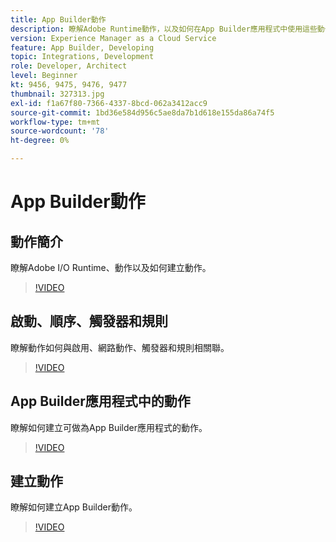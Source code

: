 ```yaml
---
title: App Builder動作
description: 瞭解Adobe Runtime動作，以及如何在App Builder應用程式中使用這些動作。
version: Experience Manager as a Cloud Service
feature: App Builder, Developing
topic: Integrations, Development
role: Developer, Architect
level: Beginner
kt: 9456, 9475, 9476, 9477
thumbnail: 327313.jpg
exl-id: f1a67f80-7366-4337-8bcd-062a3412acc9
source-git-commit: 1bd36e584d956c5ae8da7b1d618e155da86a74f5
workflow-type: tm+mt
source-wordcount: '78'
ht-degree: 0%

---
```


# App Builder動作

## 動作簡介

瞭解Adobe I/O Runtime、動作以及如何建立動作。

>[!VIDEO](https://video.tv.adobe.com/v/339192/?quality=12&learn=on)

## 啟動、順序、觸發器和規則

瞭解動作如何與啟用、網路動作、觸發器和規則相關聯。

>[!VIDEO](https://video.tv.adobe.com/v/339193/?quality=12&learn=on)

## App Builder應用程式中的動作

瞭解如何建立可做為App Builder應用程式的動作。

>[!VIDEO](https://video.tv.adobe.com/v/339194/?quality=12&learn=on)

## 建立動作

瞭解如何建立App Builder動作。

>[!VIDEO](https://video.tv.adobe.com/v/339195/?quality=12&learn=on)

